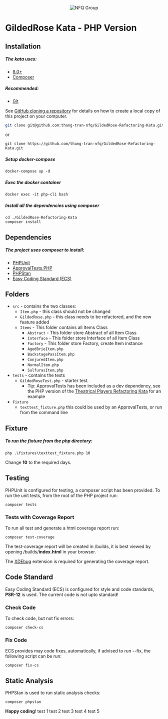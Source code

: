 <p align="center">
  <img src="https://avatars.githubusercontent.com/u/5228734?s=280&v=4" alt="NFQ Group"/>
</p>

# GildedRose Kata - PHP Version

## Installation

##### The kata uses:

- [8.0+](https://www.php.net/downloads.php)
- [Composer](https://getcomposer.org)

##### Recommended:

- [Git](https://git-scm.com/downloads)

See [GitHub cloning a repository](https://help.github.com/en/articles/cloning-a-repository) for details on how to
create a local copy of this project on your computer.

```sh
git clone git@github.com:thang-tran-nfq/GildedRose-Refactoring-Kata.git
```

or

```shell script
git clone https://github.com/thang-tran-nfq/GildedRose-Refactoring-Kata.git
```

##### Setup docker-compose
```shell script
docker-compose up -d
```

##### Exec the docker container
```shell script
docker exec -it php-cli bash 
```

##### Install all the dependencies using composer

```shell script
cd ./GildedRose-Refactoring-Kata
composer install
```

## Dependencies

##### The project uses composer to install:

- [PHPUnit](https://phpunit.de/)
- [ApprovalTests.PHP](https://github.com/approvals/ApprovalTests.php)
- [PHPStan](https://github.com/phpstan/phpstan)
- [Easy Coding Standard (ECS)](https://github.com/symplify/easy-coding-standard)

## Folders

- `src` - contains the two classes:
    - `Item.php` - this class should not be changed
    - `GildedRose.php` - this class needs to be refactored, and the new feature added
    - `Items` - This folder contains all Items Class
      - `Abstract` - This folder store Abstract of all Item Class
      - `Interface` - This folder store Interface of all Item Class
      - `Factory` - This folder store Factory, create Item instance
      - `AgedBrieItem.php` 
      - `BackstagePassItem.php`
      - `ConjuredItem.php`
      - `NormalItem.php`
      - `SulfurasItem.php`
- `tests` - contains the tests
    - `GildedRoseTest.php` - starter test.
        - Tip: ApprovalTests has been included as a dev dependency, see the PHP version of
          the [Theatrical Players Refactoring Kata](https://github.com/emilybache/Theatrical-Players-Refactoring-Kata/)
          for an example
- `Fixture`
    - `texttest_fixture.php` this could be used by an ApprovalTests, or run from the command line

## Fixture

##### To run the fixture from the php directory:

```shell
php .\fixtures\texttest_fixture.php 10
```

Change **10** to the required days.

## Testing

PHPUnit is configured for testing, a composer script has been provided. To run the unit tests, from the root of the PHP
project run:

```shell script
composer tests
```

### Tests with Coverage Report

To run all test and generate a html coverage report run:

```shell script
composer test-coverage
```

The test-coverage report will be created in /builds, it is best viewed by opening /builds/**index.html** in your
browser.

The [XDEbug](https://xdebug.org/download) extension is required for generating the coverage report.

## Code Standard

Easy Coding Standard (ECS) is configured for style and code standards, **PSR-12** is used. The current code is not upto
standard!

### Check Code

To check code, but not fix errors:

```shell script
composer check-cs
``` 

### Fix Code

ECS provides may code fixes, automatically, if advised to run --fix, the following script can be run:

```shell script
composer fix-cs
```

## Static Analysis

PHPStan is used to run static analysis checks:

```shell script
composer phpstan
```

**Happy coding**!
test 1
test 2
test 3
test 4
test 5